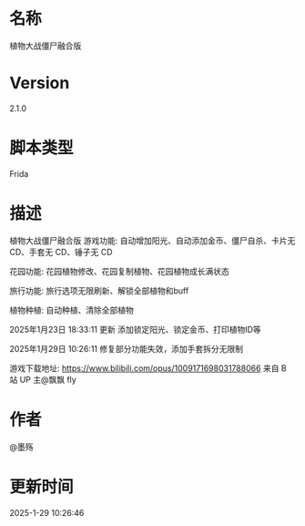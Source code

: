 # 名称

植物大战僵尸融合版

# Version

2.1.0

# 脚本类型

Frida

# 描述

植物大战僵尸融合版
游戏功能:
自动增加阳光、自动添加金币、僵尸自杀、卡片无 CD、手套无 CD、锤子无 CD

花园功能:
花园植物修改、花园复制植物、花园植物成长满状态

旅行功能:
旅行选项无限刷新、解锁全部植物和buff

植物种植:
自动种植、清除全部植物

2025年1月23日 18:33:11
更新 添加锁定阳光、锁定金币、打印植物ID等

2025年1月29日 10:26:11
修复部分功能失效，添加手套拆分无限制

游戏下载地址: https://www.bilibili.com/opus/1009171698031788066 来自 B 站 UP 主@飘飘 fly

# 作者

@墨殇

# 更新时间

2025-1-29 10:26:46
